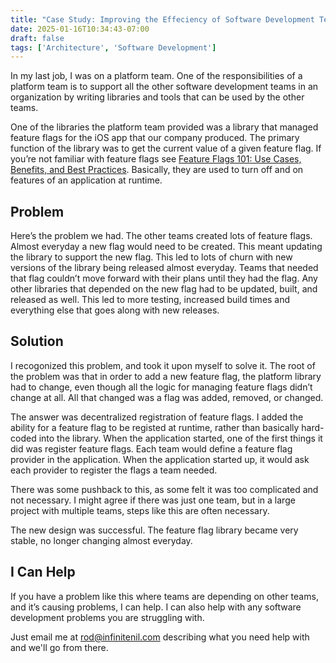 ```yaml
---
title: "Case Study: Improving the Effeciency of Software Development Teams Dependent on Another Team"
date: 2025-01-16T10:34:43-07:00
draft: false
tags: ['Architecture', 'Software Development']
---
```

In my last job, I was on a platform team. One of the responsibilities of a platform team is to support all the other software development teams in an organization by writing libraries and tools that can be used by the other teams.

One of the libraries the platform team provided was a library that managed feature flags for the iOS app that our company produced. The primary function of the library was to get the current value of a given feature flag. If you’re not familiar with feature flags see [Feature Flags 101: Use Cases, Benefits, and Best Practices](https://launchdarkly.com/blog/what-are-feature-flags/). Basically, they are used to turn off and on features of an application at runtime.

## Problem
Here’s the problem we had. The other teams created lots of feature flags. Almost everyday a new flag would need to be created. This meant updating the library to support the new flag. This led to lots of churn with new versions of the library being released almost everyday. Teams that needed that flag couldn’t move forward with their plans until they had the flag. Any other libraries that depended on the new flag had to be updated, built, and released as well. This led to more testing, increased build times and everything else that goes along with new releases.

## Solution
I recogonized this problem, and took it upon myself to solve it. The root of the problem was that in order to add a new feature flag, the platform library had to change, even though all the logic for managing feature flags didn’t change at all. All that changed was a flag was added, removed, or changed.

The answer was decentralized registration of feature flags. I added the ability for a feature flag to be registed at runtime, rather than basically hard-coded into the library. When the application started, one of the first things it did was register feature flags. Each team would define a feature flag provider in the application. When the application started up, it would ask each provider to register the flags a team needed.

There was some pushback to this, as some felt it was too complicated and not necessary. I might agree if there was just one team, but in a large project with multiple teams, steps like this are often necessary.

The new design was successful. The feature flag library became very stable, no longer changing almost everyday.

## I Can Help
If you have a problem like this where teams are depending on other teams, and it’s causing problems, I can help. I can also help with any software development problems you are struggling with.

Just email me at <a href="mailto:rod@infinitenil.com">rod@infinitenil.com</a> describing what you need help with and we'll go from there.
